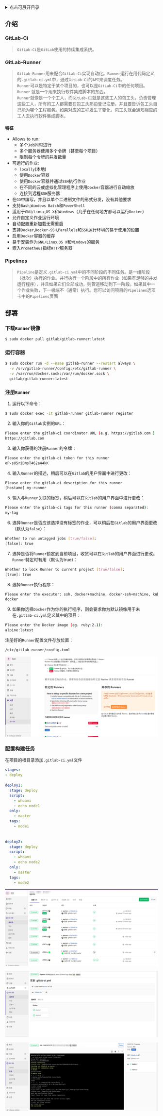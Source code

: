 <details>
<summary>点击可展开目录</summary>
<!-- TOC -->

- [介绍](#介绍)
  - [GitLab-Ci](#GitLab-Ci)
  - [GitLab-Runner](#GitLab-Runner)
    - [特征](#特征)
  - [Pipelines](#Pipelines)
- [部署](#部署)
  - [下载`Runner`镜像](#下载`Runner`镜像)
  - [运行容器](#运行容器)
  - [注册`Runner`](#注册`Runner`)
  - [配置构建任务](#配置构建任务)

<!-- TOC -->
</details>

## 介绍

### GitLab-Ci

> `GitLab-Ci`是`GitLab`使用的持续集成系统。

### GitLab-Runner

> `GitLab-Runner`用来配合`GitLab-Ci`实现自动化。`Runner`运行在用代码定义的`.gitlab-ci.yml`中，通过`GitLab-Ci`的`API`来调度任务。</br>
> `Runner`可以是特定于某个项目的，也可以是`GitLab-Ci`中的任何项目。</br>
> `Runner` 就是一个用来执行软件集成脚本的东西。</br>
> `Runner`就像是一个个工人，而`GitLab-CI`就是这些工人的包工头，负责管理这些工人，所有的工人都需要在包工头那边登记注册，并且要告诉包工头自己能为哪个工程服务。如果对应的工程发生了变化，包工头就会通知相应的工人去执行软件集成脚本。

#### 特征

- Allows to run:
  - 多个`Job`同时进行
  - 多个服务器使用多个令牌（甚至每个项目）
  - 限制每个令牌的并发数量
- 可运行的作业:
  - `locally`(本地)
  - 使用`Docker`容器
  - 使用`Docker`容器并通过`SSH`执行作业
  - 在不同的云或虚拟化管理程序上使用`Docker`容器进行自动缩放
  - 连接到远程`SSH`服务器
- 在`GO`中编写，并且以单个二进制文件的形式分发，没有其他要求
- 支持`Bash`,`Windows Batch`和`PowerShell`
- 适用于`GNU/Linux`,`OS X`和`Windows`（几乎在任何地方都可以运行`Docker`）
- 允许自定义作业运行环境
- 自动配置重新加载无需重启
- 支持`Docker`,`Docker-SSH`,`Parallels`和`SSH`运行环境的易于使用的设置
- 启用`Docker`容器的缓存
- 易于安装作为`GNU/Linux`,`OS X`和`Windows`的服务
- 嵌入`Prometheus`指标`HTTP`服务器

### Pipelines

> `Pipeline`是定义`.gitlab-ci.yml`中的不同阶段的不同任务。是一组阶段（批次）执行的作业。并行执行一个阶段中的所有作业（如果有足够的并发运行程序），并且如果它们全部成功，则管道移动到下一阶段。如果其中一个作业失败，下一极端不（通常）执行。您可以访问项目的`Pipelines`选项卡中的`Pipelines`页面

## 部署

### 下载`Runner`镜像

```bash
$ sudo docker pull gitlab/gitlab-runner:latest
```
### 运行容器

```bash
$ sudo docker run -d --name gitlab-runner --restart always \
  -v /srv/gitlab-runner/config:/etc/gitlab-runner \
  -v /var/run/docker.sock:/var/run/docker.sock \
  gitlab/gitlab-runner:latest
```

### 注册`Runner`

1. 运行以下命令：

```bash
$ sudo docker exec -it gitlab-runner gitlab-runner register
```

2. 输入你的`Gitlab`实例的`URL`：

```bash
Please enter the gitlab-ci coordinator URL (e.g. https://gitlab.com )
https://gitlab.com
```

3. 输入你获得的注册`Runner`的令牌：

```bash
Please enter the gitlab-ci token for this runner
oP-sU5riDmsT462a44kK
```

4. 输入`Runner`的描述，稍后可以在`Gitlab`的用户界面中进行更改：

```bash
Please enter the gitlab-ci description for this runner
[hostame] my-runner
```

5. 输入与`Runner`关联的标签，稍后可以在`Gitlab`的用户界面中进行更改：

```bash
Please enter the gitlab-ci tags for this runner (comma separated):
my-tag
```

6. 选择`Runner`是否应该选择没有标签的作业，可以稍后在`Gitlab`的用户界面更改（默认为`false`）：

```bash
Whether to run untagged jobs [true/false]:
[false]: true
```

7. 选择是否将`Runner`锁定到当前项目，收货可以在`Gitlab`的用户界面进行更改。`Runner`特定时有用（默认为true）：

```bash
Whether to lock Runner to current project [true/false]:
[true]: true
```

8. 选择`Runner`执行程序：

```bash
Please enter the executor: ssh, docker+machine, docker-ssh+machine, kubernetes, docker, parallels, virtualbox, docker-ssh, shell:
docker
```

9. 如果你选择`Docker`作为你的执行程序，则会要求你为默认镜像用于未在`.gitlab-ci.yml`定义其中的项目：

```bash
Please enter the Docker image (eg. ruby:2.1):
alpine:latest
```

注册好的`Runner`配置文件存放位置：

```bash
/etc/gitlab-runner/config.toml
```

![gitlab-runner-register](https://github.com/316Team/316-Contest/blob/316Team/image/gitlab-runner-register.png)
</br>

### 配置构建任务

在项目的根目录添加`.gitlab-ci.yml`文件

```yaml
stages:
- deploy

deploy1:
  stage: deploy
  script:
    - whoami
    - echo node1
  only:
    - master
  tags:
    - node1


deploy2:
  stage: deploy
  script:
    - whoami
    - echo node2
  only:
    - master
  tags:
    - node2
```



![gitlab-runner-register](https://github.com/316Team/316-Contest/blob/316Team/image/gitlab-runner-Pipelines.png)
</br>

![gitlab-runner-register](https://github.com/316Team/316-Contest/blob/316Team/image/gitlab-runner-Pipelines-job.png)
</br>

![gitlab-runner-register](https://github.com/316Team/316-Contest/blob/316Team/image/gitlab-runner-Pipelines-job-success.png)